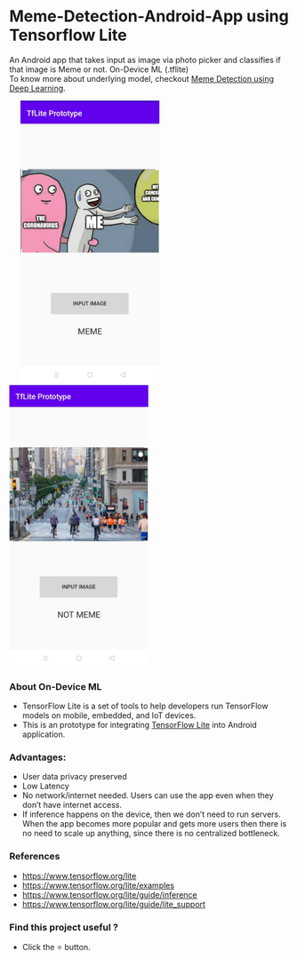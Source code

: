 # Meme-Detection-Android-App using Tensorflow Lite
An Android app that takes input as image via photo picker and classifies if that image is Meme or not. On-Device ML (.tflite) </br>
To know more about underlying model, checkout [Meme Detection using Deep Learning](https://github.com/skothari07/Meme-Detection-using-Deep-Learning.git).
<p float="left">
  &nbsp; &nbsp; &nbsp;<img src="/Meme.jpeg" width="250" alt="Meme Detected" />&nbsp;&nbsp; &nbsp; &nbsp; &nbsp; &nbsp;
  <img src="/NotMeme.jpeg" width="250" alt="Detected as NON MEME" /> 
 </p>

### About On-Device ML
* TensorFlow Lite is a set of tools to help developers run TensorFlow models on mobile, embedded, and IoT devices. 
* This is an prototype for integrating [TensorFlow Lite](https://www.tensorflow.org/mobile/tflite/) into Android application.
### Advantages:
* User data privacy preserved
* Low Latency
* No network/internet needed. Users can use the app even when they don’t have internet access.
* If inference happens on the device, then we don’t need to run servers. When the app becomes more popular and gets more users then there is no need to scale up anything, since there is no centralized bottleneck.

### References
* https://www.tensorflow.org/lite
* https://www.tensorflow.org/lite/examples
* https://www.tensorflow.org/lite/guide/inference
* https://www.tensorflow.org/lite/guide/lite_support

### Find this project useful ? 
* Click the :star: button.


